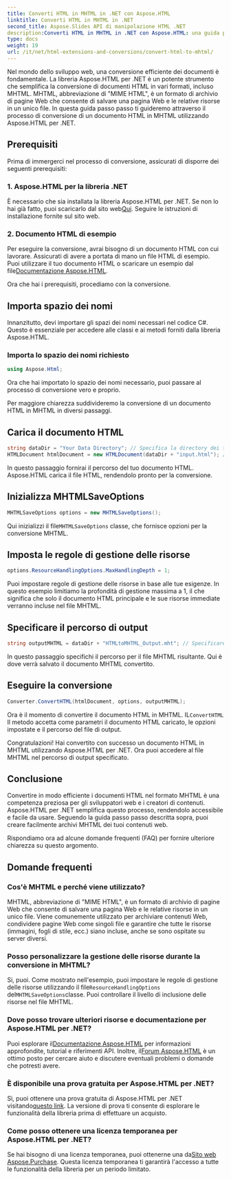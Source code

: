 ```yaml
---
title: Converti HTML in MHTML in .NET con Aspose.HTML
linktitle: Converti HTML in MHTML in .NET
second_title: Aspose.Slides API di manipolazione HTML .NET
description:Converti HTML in MHTML in .NET con Aspose.HTML: una guida passo passo per un'archiviazione efficiente dei contenuti Web. Scopri come utilizzare Aspose.HTML per .NET per creare archivi MHTML.
type: docs
weight: 19
url: /it/net/html-extensions-and-conversions/convert-html-to-mhtml/
---
```


Nel mondo dello sviluppo web, una conversione efficiente dei documenti è fondamentale. La libreria Aspose.HTML per .NET è un potente strumento che semplifica la conversione di documenti HTML in vari formati, incluso MHTML. MHTML, abbreviazione di "MIME HTML", è un formato di archivio di pagine Web che consente di salvare una pagina Web e le relative risorse in un unico file. In questa guida passo passo ti guideremo attraverso il processo di conversione di un documento HTML in MHTML utilizzando Aspose.HTML per .NET.

## Prerequisiti

Prima di immergerci nel processo di conversione, assicurati di disporre dei seguenti prerequisiti:

### 1. Aspose.HTML per la libreria .NET

 È necessario che sia installata la libreria Aspose.HTML per .NET. Se non lo hai già fatto, puoi scaricarlo dal sito web[Qui](https://releases.aspose.com/html/net/). Seguire le istruzioni di installazione fornite sul sito web.

### 2. Documento HTML di esempio

Per eseguire la conversione, avrai bisogno di un documento HTML con cui lavorare. Assicurati di avere a portata di mano un file HTML di esempio. Puoi utilizzare il tuo documento HTML o scaricare un esempio dal file[Documentazione Aspose.HTML](https://reference.aspose.com/html/net/).

Ora che hai i prerequisiti, procediamo con la conversione.

## Importa spazio dei nomi

Innanzitutto, devi importare gli spazi dei nomi necessari nel codice C#. Questo è essenziale per accedere alle classi e ai metodi forniti dalla libreria Aspose.HTML.

### Importa lo spazio dei nomi richiesto

```csharp
using Aspose.Html;
```

Ora che hai importato lo spazio dei nomi necessario, puoi passare al processo di conversione vero e proprio.

Per maggiore chiarezza suddivideremo la conversione di un documento HTML in MHTML in diversi passaggi.

## Carica il documento HTML

```csharp
string dataDir = "Your Data Directory"; // Specifica la directory dei tuoi dati
HTMLDocument htmlDocument = new HTMLDocument(dataDir + "input.html"); // Carica il documento HTML
```

In questo passaggio fornirai il percorso del tuo documento HTML. Aspose.HTML carica il file HTML, rendendolo pronto per la conversione.

## Inizializza MHTMLSaveOptions

```csharp
MHTMLSaveOptions options = new MHTMLSaveOptions();
```

 Qui inizializzi il file`MHTMLSaveOptions` classe, che fornisce opzioni per la conversione MHTML.

## Imposta le regole di gestione delle risorse

```csharp
options.ResourceHandlingOptions.MaxHandlingDepth = 1;
```

Puoi impostare regole di gestione delle risorse in base alle tue esigenze. In questo esempio limitiamo la profondità di gestione massima a 1, il che significa che solo il documento HTML principale e le sue risorse immediate verranno incluse nel file MHTML.

## Specificare il percorso di output

```csharp
string outputMHTML = dataDir + "HTMLtoMHTML_Output.mht"; // Specificare il percorso del file di output
```

In questo passaggio specifichi il percorso per il file MHTML risultante. Qui è dove verrà salvato il documento MHTML convertito.

## Eseguire la conversione

```csharp
Converter.ConvertHTML(htmlDocument, options, outputMHTML);
```

 Ora è il momento di convertire il documento HTML in MHTML. IL`ConvertHTML` Il metodo accetta come parametri il documento HTML caricato, le opzioni impostate e il percorso del file di output.

Congratulazioni! Hai convertito con successo un documento HTML in MHTML utilizzando Aspose.HTML per .NET. Ora puoi accedere al file MHTML nel percorso di output specificato.

## Conclusione

Convertire in modo efficiente i documenti HTML nel formato MHTML è una competenza preziosa per gli sviluppatori web e i creatori di contenuti. Aspose.HTML per .NET semplifica questo processo, rendendolo accessibile e facile da usare. Seguendo la guida passo passo descritta sopra, puoi creare facilmente archivi MHTML dei tuoi contenuti web.

Rispondiamo ora ad alcune domande frequenti (FAQ) per fornire ulteriore chiarezza su questo argomento.

## Domande frequenti

### Cos'è MHTML e perché viene utilizzato?

MHTML, abbreviazione di "MIME HTML", è un formato di archivio di pagine Web che consente di salvare una pagina Web e le relative risorse in un unico file. Viene comunemente utilizzato per archiviare contenuti Web, condividere pagine Web come singoli file e garantire che tutte le risorse (immagini, fogli di stile, ecc.) siano incluse, anche se sono ospitate su server diversi.

### Posso personalizzare la gestione delle risorse durante la conversione in MHTML?

 Si, puoi. Come mostrato nell'esempio, puoi impostare le regole di gestione delle risorse utilizzando il file`ResourceHandlingOptions` del`MHTMLSaveOptions`classe. Puoi controllare il livello di inclusione delle risorse nel file MHTML.

### Dove posso trovare ulteriori risorse e documentazione per Aspose.HTML per .NET?

 Puoi esplorare il[Documentazione Aspose.HTML](https://reference.aspose.com/html/net/) per informazioni approfondite, tutorial e riferimenti API. Inoltre, il[Forum Aspose.HTML](https://forum.aspose.com/) è un ottimo posto per cercare aiuto e discutere eventuali problemi o domande che potresti avere.

### È disponibile una prova gratuita per Aspose.HTML per .NET?

 Sì, puoi ottenere una prova gratuita di Aspose.HTML per .NET visitando[questo link](https://releases.aspose.com/). La versione di prova ti consente di esplorare le funzionalità della libreria prima di effettuare un acquisto.

### Come posso ottenere una licenza temporanea per Aspose.HTML per .NET?

 Se hai bisogno di una licenza temporanea, puoi ottenerne una da[Sito web Aspose.Purchase](https://purchase.aspose.com/temporary-license/). Questa licenza temporanea ti garantirà l'accesso a tutte le funzionalità della libreria per un periodo limitato.

